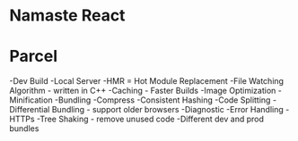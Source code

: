 # Namaste React

# Parcel
-Dev Build
-Local Server
-HMR = Hot Module Replacement
-File Watching Algorithm - written in C++
-Caching - Faster Builds
-Image Optimization
-Minification
-Bundling
-Compress
-Consistent Hashing
-Code Splitting
-Differential Bundling - support older browsers
-Diagnostic
-Error Handling
-HTTPs
-Tree Shaking - remove unused code
-Different dev and prod bundles